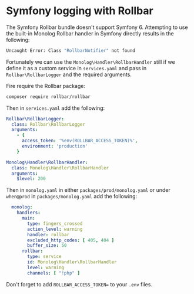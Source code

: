 # Symfony logging with Rollbar

The Symfony Rollbar bundle doesn't support Symfony 6. Attempting to use the built-in Monolog Rollbar handler in Symfony directly results in the following:

```bash
Uncaught Error: Class "RollbarNotifier" not found
```

Fortunately we can use the `Monolog\Handler\RollbarHandler` still if we define it as a custom service in `services.yaml` and pass in `Rollbar\RollbarLogger` and the required arguments.

Fire require the Rollbar package:

```bash
composer require rollbar/rollbar
```

Then in `services.yaml` add the following:

```yaml
Rollbar\RollbarLogger:
  class: Rollbar\RollbarLogger
  arguments:
    - {
      access_token: '%env(ROLLBAR_ACCESS_TOKEN)%',
      environment: 'production'
    }

Monolog\Handler\RollbarHandler:
  class: Monolog\Handler\RollbarHandler
  arguments:
    $level: 200
```

Then in `monolog.yaml` in either `packages/prod/monolog.yaml` or under `when@prod` in `packages/monolog.yaml` add the following:

```yaml
  monolog:
    handlers:
      main:
        type: fingers_crossed
        action_level: warning
        handler: rollbar
        excluded_http_codes: [ 405, 404 ]
        buffer_size: 50
      rollbar:
        type: service
        id: Monolog\Handler\RollbarHandler
        level: warning
        channels: [ "!php" ]
```

Don't forget to add `ROLLBAR_ACCESS_TOKEN=` to your `.env` files.
